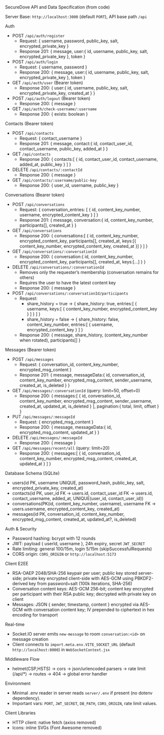 SecureDove API and Data Specification (from code)

Server Base: `http://localhost:3000` (default `PORT`), API base path `/api`

Auth
- POST `/api/auth/register`
  - Request: { username, password, public_key, salt, encrypted_private_key }
  - Response 201: { message, user:{ id, username, public_key, salt, encrypted_private_key }, token }
- POST `/api/auth/login`
  - Request: { username, password }
  - Response 200: { message, user:{ id, username, public_key, salt, encrypted_private_key }, token }
- GET `/api/auth/user` (Bearer token)
  - Response 200: { user:{ id, username, public_key, salt, encrypted_private_key, created_at } }
- POST `/api/auth/logout` (Bearer token)
  - Response 200: { message }
- GET `/api/auth/check-username/:username`
  - Response 200: { exists: boolean }

Contacts (Bearer token)
- POST `/api/contacts`
  - Request: { contact_username }
  - Response 201: { message, contact:{ id, contact_user_id, contact_username, public_key, added_at } }
- GET `/api/contacts`
  - Response 200: { contacts:[ { id, contact_user_id, contact_username, added_at, public_key } ] }
- DELETE `/api/contacts/:contactId`
  - Response 200: { message }
- GET `/api/contacts/:username/public-key`
  - Response 200: { user_id, username, public_key }

Conversations (Bearer token)
- POST `/api/conversations`
  - Request: { conversation_entries: [ { id, content_key_number, username, encrypted_content_key } ] }
  - Response 201: { message, conversation:{ id, content_key_number, participants[], created_at } }
- GET `/api/conversations`
  - Response 200: { conversations:[ { id, content_key_number, encrypted_content_key, participants[], created_at, keys:[{ content_key_number, encrypted_content_key, created_at }] } ] }
- GET `/api/conversations/:conversationId`
  - Response 200: { conversation:{ id, content_key_number, encrypted_content_key, participants[], created_at, keys:[...] } }
- DELETE `/api/conversations/:conversationId`
  - Removes only the requester’s membership (conversation remains for others)
  - Requires the user to have the latest content key
  - Response 200: { message }
- POST `/api/conversations/:conversationId/participants`
  - Request:
    - share_history = true → { share_history: true, entries:[ { username, keys:[ { content_key_number, encrypted_content_key } ] } ] }
    - share_history = false → { share_history: false, content_key_number, entries:[ { username, encrypted_content_key } ] }
  - Response 200: { message, share_history, (content_key_number when rotated), participants[] }

Messages (Bearer token)
- POST `/api/messages`
  - Request: { conversation_id, content_key_number, encrypted_msg_content }
  - Response 201: { message, messageData:{ id, conversation_id, content_key_number, encrypted_msg_content, sender_username, created_at, is_deleted } }
- GET `/api/messages/:conversationId` (query: limit=50, offset=0)
  - Response 200: { messages:[ { id, conversation_id, content_key_number, encrypted_msg_content, sender_username, created_at, updated_at, is_deleted } ], pagination:{ total, limit, offset } }
- PUT `/api/messages/:messageId`
  - Request: { encrypted_msg_content }
  - Response 200: { message, messageData:{ id, encrypted_msg_content, updated_at } }
- DELETE `/api/messages/:messageId`
  - Response 200: { message }
- GET `/api/messages/recent/all` (query: limit=20)
  - Response 200: { messages:[ { id, conversation_id, content_key_number, encrypted_msg_content, created_at, updated_at } ] }

Database Schema (SQLite)
- users(id PK, username UNIQUE, password_hash, public_key, salt, encrypted_private_key, created_at)
- contacts(id PK, user_id FK -> users.id, contact_user_id FK -> users.id, contact_username, added_at, UNIQUE(user_id, contact_user_id))
- conversations(PK(id, content_key_number, username), username FK -> users.username, encrypted_content_key, created_at)
- messages(id PK, conversation_id, content_key_number, encrypted_msg_content, created_at, updated_at?, is_deleted)

Auth & Security
- Password hashing: bcrypt with 12 rounds
- JWT: payload { userId, username }, 24h expiry, secret `JWT_SECRET`
- Rate limiting: general 100/15m, login 5/15m (skipSuccessfulRequests)
- CORS origin: `CORS_ORIGIN` or `http://localhost:5173`

Client E2EE
- RSA-OAEP 2048/SHA-256 keypair per user; public key stored server-side; private key encrypted client-side with AES-GCM using PBKDF2-derived key from password+salt (100k iterations, SHA-256)
- Conversation content keys: AES-GCM 256-bit; content key encrypted per participant with their RSA public key; decrypted with private key on client
- Messages: JSON { sender, timestamp, content } encrypted via AES-GCM with conversation content key; IV prepended to ciphertext in hex encoding for transport

Real-time
- Socket.IO server emits `new-message` to room `conversation:<id>` on message creation
- Client connects to `import.meta.env.VITE_SOCKET_URL` (default `http://localhost:8000`) in `WebSocketContext.jsx`

Middleware Flow
- helmet(CSP,HSTS) → cors → json/urlencoded parsers → rate limit (/api/*) → routes → 404 → global error handler

Environment
- Minimal .env reader in server reads `server/.env` if present (no dotenv dependency).
- Important vars: `PORT`, `JWT_SECRET`, `DB_PATH`, `CORS_ORIGIN`, rate limit values.

Client Libraries
- HTTP client: native fetch (axios removed)
- Icons: inline SVGs (Font Awesome removed)
